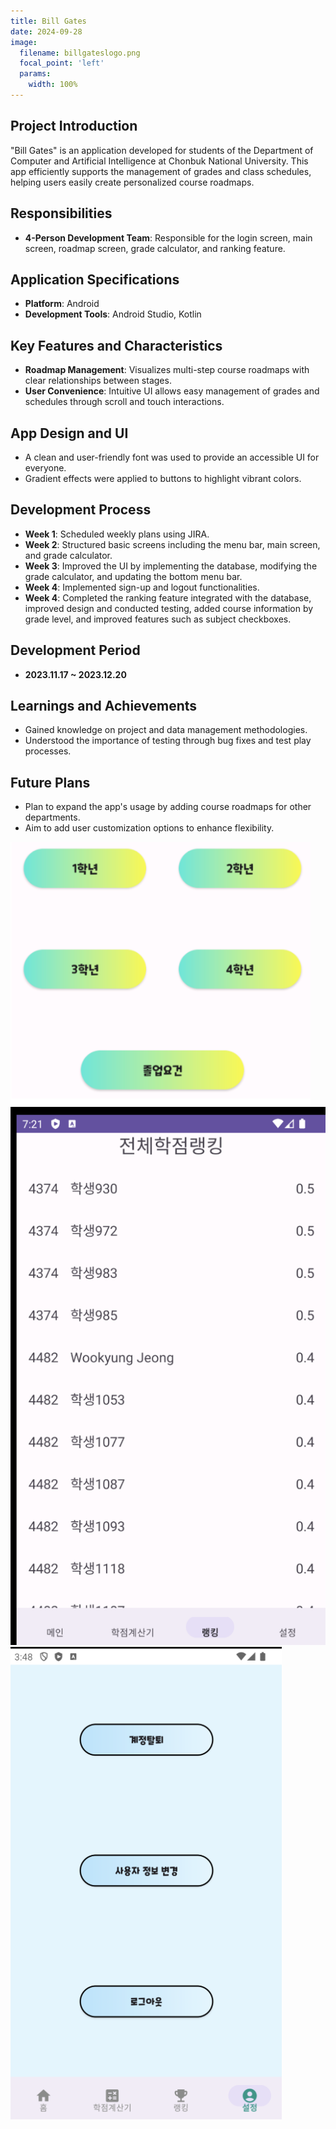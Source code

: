 ```yaml
---
title: Bill Gates
date: 2024-09-28
image:
  filename: billgateslogo.png
  focal_point: 'left'
  params:
    width: 100%
---
```


## Project Introduction
"Bill Gates" is an application developed for students of the Department of Computer and Artificial Intelligence at Chonbuk National University. This app efficiently supports the management of grades and class schedules, helping users easily create personalized course roadmaps.

## Responsibilities
- **4-Person Development Team**: Responsible for the login screen, main screen, roadmap screen, grade calculator, and ranking feature.

## Application Specifications
- **Platform**: Android
- **Development Tools**: Android Studio, Kotlin

## Key Features and Characteristics
- **Roadmap Management**: Visualizes multi-step course roadmaps with clear relationships between stages.
- **User Convenience**: Intuitive UI allows easy management of grades and schedules through scroll and touch interactions.

## App Design and UI
- A clean and user-friendly font was used to provide an accessible UI for everyone.
- Gradient effects were applied to buttons to highlight vibrant colors.

## Development Process
- **Week 1**: Scheduled weekly plans using JIRA.
- **Week 2**: Structured basic screens including the menu bar, main screen, and grade calculator.
- **Week 3**: Improved the UI by implementing the database, modifying the grade calculator, and updating the bottom menu bar.
- **Week 4**: Implemented sign-up and logout functionalities.
- **Week 4**: Completed the ranking feature integrated with the database, improved design and conducted testing, added course information by grade level, and improved features such as subject checkboxes.

## Development Period
- **2023.11.17 ~ 2023.12.20**

## Learnings and Achievements
- Gained knowledge on project and data management methodologies.
- Understood the importance of testing through bug fixes and test play processes.

## Future Plans
- Plan to expand the app's usage by adding course roadmaps for other departments.
- Aim to add user customization options to enhance flexibility.

![](grade.png)
![](rank.png)
![](option.png)
